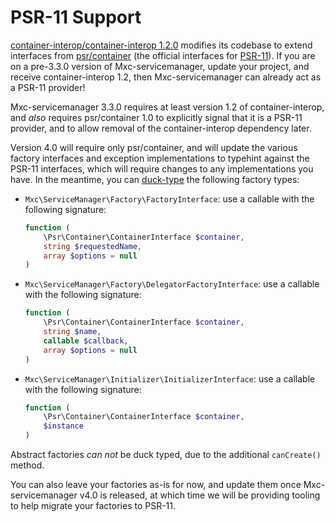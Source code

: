# PSR-11 Support

[container-interop/container-interop 1.2.0](https://github.com/container-interop/container-interop/releases/tag/1.2.0)
modifies its codebase to extend interfaces from [psr/container](https://github.com/php-fig/container)
(the official interfaces for [PSR-11](http://www.php-fig.org/psr/psr-11/)). If
you are on a pre-3.3.0 version of Mxc-servicemanager, update your project, and
receive container-interop 1.2, then Mxc-servicemanager can already act as a
PSR-11 provider!

Mxc-servicemanager 3.3.0 requires at least version 1.2 of container-interop,
and _also_ requires psr/container 1.0 to explicitly signal that it is a PSR-11
provider, and to allow removal of the container-interop dependency later.

Version 4.0 will require only psr/container, and will update the various factory
interfaces and exception implementations to typehint against the PSR-11
interfaces, which will require changes to any implementations you have. In the
meantime, you can [duck-type](https://en.wikipedia.org/wiki/Duck_typing) the
following factory types:

- `Mxc\ServiceManager\Factory\FactoryInterface`: use a callable with the
  following signature:

  ```php
  function (
      \Psr\Container\ContainerInterface $container,
      string $requestedName,
      array $options = null
  )
  ```

- `Mxc\ServiceManager\Factory\DelegatorFactoryInterface`: use a callable with
  the following signature:

  ```php
  function (
      \Psr\Container\ContainerInterface $container,
      string $name,
      callable $callback,
      array $options = null
  )
  ```

- `Mxc\ServiceManager\Initializer\InitializerInterface`: use a callable with
  the following signature:

  ```php
  function (
      \Psr\Container\ContainerInterface $container,
      $instance
  )
  ```

Abstract factories _can not_ be duck typed, due to the additional `canCreate()`
method.

You can also leave your factories as-is for now, and update them once
Mxc-servicemanager v4.0 is released, at which time we will be providing tooling
to help migrate your factories to PSR-11.
